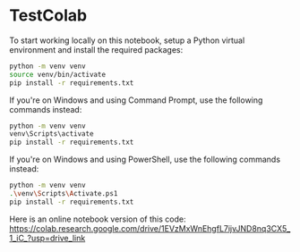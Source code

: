 # TestColab

To start working locally on this notebook, setup a Python virtual environment and install the required packages:
```bash
python -m venv venv
source venv/bin/activate
pip install -r requirements.txt
```
If you're on Windows and using Command Prompt, use the following commands instead:
```bash
python -m venv venv
venv\Scripts\activate
pip install -r requirements.txt
```
If you're on Windows and using PowerShell, use the following commands instead:
```bash
python -m venv venv
.\venv\Scripts\Activate.ps1
pip install -r requirements.txt
```

Here is an online notebook version of this code:
https://colab.research.google.com/drive/1EVzMxWnEhgfL7ijvJND8nq3CX5_1_iC_?usp=drive_link